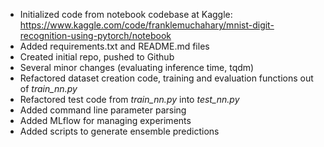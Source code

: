 - Initialized code from notebook codebase at Kaggle: https://www.kaggle.com/code/franklemuchahary/mnist-digit-recognition-using-pytorch/notebook
- Added requirements.txt and README.md files
- Created initial repo, pushed to Github
- Several minor changes (evaluating inference time, tqdm)
- Refactored dataset creation code, training and evaluation functions out of _train_nn.py_
- Refactored test code from _train_nn.py_ into _test_nn.py_
- Added command line parameter parsing
- Added MLflow for managing experiments
- Added scripts to generate ensemble predictions
